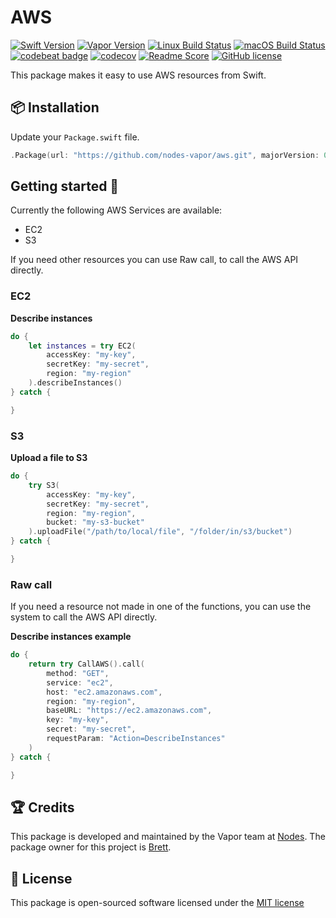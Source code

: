 # AWS
[![Swift Version](https://img.shields.io/badge/Swift-3.1-brightgreen.svg)](http://swift.org)
[![Vapor Version](https://img.shields.io/badge/Vapor-2-F6CBCA.svg)](http://vapor.codes)
[![Linux Build Status](https://img.shields.io/circleci/project/github/nodes-vapor/aws.svg?label=Linux)](https://circleci.com/gh/nodes-vapor/aws)
[![macOS Build Status](https://img.shields.io/travis/nodes-vapor/aws.svg?label=macOS)](https://travis-ci.org/nodes-vapor/aws)
[![codebeat badge](https://codebeat.co/badges/52c2f960-625c-4a63-ae63-52a24d747da1)](https://codebeat.co/projects/github-com-nodes-vapor-aws)
[![codecov](https://codecov.io/gh/nodes-vapor/aws/branch/master/graph/badge.svg)](https://codecov.io/gh/nodes-vapor/aws)
[![Readme Score](http://readme-score-api.herokuapp.com/score.svg?url=https://github.com/nodes-vapor/aws)](http://clayallsopp.github.io/readme-score?url=https://github.com/nodes-vapor/aws)
[![GitHub license](https://img.shields.io/badge/license-MIT-blue.svg)](https://raw.githubusercontent.com/nodes-vapor/aws/master/LICENSE)


This package makes it easy to use AWS resources from Swift.

## 📦 Installation

Update your `Package.swift` file.
```swift
.Package(url: "https://github.com/nodes-vapor/aws.git", majorVersion: 0)
```


## Getting started 🚀

Currently the following AWS Services are available:
- EC2
- S3

If you need other resources you can use Raw call, to call the AWS API directly.

### EC2

**Describe instances**

```swift
do {
    let instances = try EC2(
        accessKey: "my-key", 
        secretKey: "my-secret", 
        region: "my-region"
    ).describeInstances()
} catch {

}
```

### S3

**Upload a file to S3**

```swift
do {
    try S3(
        accessKey: "my-key", 
        secretKey: "my-secret", 
        region: "my-region", 
        bucket: "my-s3-bucket"
    ).uploadFile("/path/to/local/file", "/folder/in/s3/bucket")
} catch {

}
```

### Raw call

If you need a resource not made in one of the functions, you can use the system to call the AWS API directly.

**Describe instances example**

```swift
do {
    return try CallAWS().call(
        method: "GET", 
        service: "ec2", 
        host: "ec2.amazonaws.com", 
        region: "my-region", 
        baseURL: "https://ec2.amazonaws.com", 
        key: "my-key", 
        secret: "my-secret", 
        requestParam: "Action=DescribeInstances"
    )
} catch {

}
```


## 🏆 Credits

This package is developed and maintained by the Vapor team at [Nodes](https://www.nodesagency.com).
The package owner for this project is [Brett](https://github.com/brettRToomey).


## 📄 License

This package is open-sourced software licensed under the [MIT license](http://opensource.org/licenses/MIT)
